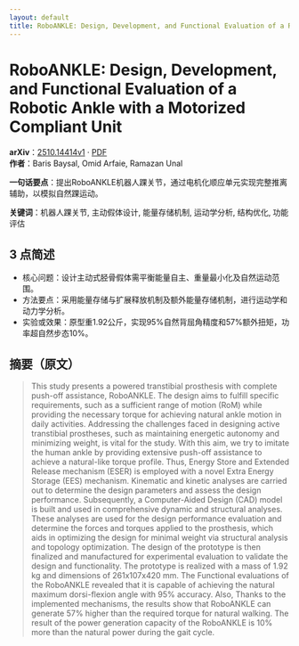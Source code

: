 ```yaml
---
layout: default
title: RoboANKLE: Design, Development, and Functional Evaluation of a Robotic Ankle with a Motorized Compliant Unit
---
```


# RoboANKLE: Design, Development, and Functional Evaluation of a Robotic Ankle with a Motorized Compliant Unit
**arXiv**：[2510.14414v1](https://arxiv.org/abs/2510.14414) · [PDF](https://arxiv.org/pdf/2510.14414.pdf)  
**作者**：Baris Baysal, Omid Arfaie, Ramazan Unal  

**一句话要点**：提出RoboANKLE机器人踝关节，通过电机化顺应单元实现完整推离辅助，以模拟自然踝运动。

**关键词**：机器人踝关节, 主动假体设计, 能量存储机制, 运动学分析, 结构优化, 功能评估

## 3 点简述
- 核心问题：设计主动式胫骨假体需平衡能量自主、重量最小化及自然运动范围。
- 方法要点：采用能量存储与扩展释放机制及额外能量存储机制，进行运动学和动力学分析。
- 实验或效果：原型重1.92公斤，实现95%自然背屈角精度和57%额外扭矩，功率超自然步态10%。

## 摘要（原文）

> This study presents a powered transtibial prosthesis with complete push-off
> assistance, RoboANKLE. The design aims to fulfill specific requirements, such
> as a sufficient range of motion (RoM) while providing the necessary torque for
> achieving natural ankle motion in daily activities. Addressing the challenges
> faced in designing active transtibial prostheses, such as maintaining energetic
> autonomy and minimizing weight, is vital for the study. With this aim, we try
> to imitate the human ankle by providing extensive push-off assistance to
> achieve a natural-like torque profile. Thus, Energy Store and Extended Release
> mechanism (ESER) is employed with a novel Extra Energy Storage (EES) mechanism.
> Kinematic and kinetic analyses are carried out to determine the design
> parameters and assess the design performance. Subsequently, a Computer-Aided
> Design (CAD) model is built and used in comprehensive dynamic and structural
> analyses. These analyses are used for the design performance evaluation and
> determine the forces and torques applied to the prosthesis, which aids in
> optimizing the design for minimal weight via structural analysis and topology
> optimization. The design of the prototype is then finalized and manufactured
> for experimental evaluation to validate the design and functionality. The
> prototype is realized with a mass of 1.92 kg and dimensions of 261x107x420 mm.
> The Functional evaluations of the RoboANKLE revealed that it is capable of
> achieving the natural maximum dorsi-flexion angle with 95% accuracy. Also,
> Thanks to the implemented mechanisms, the results show that RoboANKLE can
> generate 57% higher than the required torque for natural walking. The result of
> the power generation capacity of the RoboANKLE is 10% more than the natural
> power during the gait cycle.

